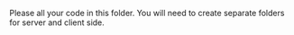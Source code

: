 Please all your code in this folder. You will need to create separate folders for server and client side.
